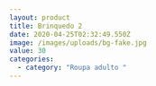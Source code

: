 ```yaml
---
layout: product
title: Brinquedo 2
date: 2020-04-25T02:32:49.550Z
image: /images/uploads/bg-fake.jpg
value: 30
categories:
  - category: "Roupa adulto "
---
```

